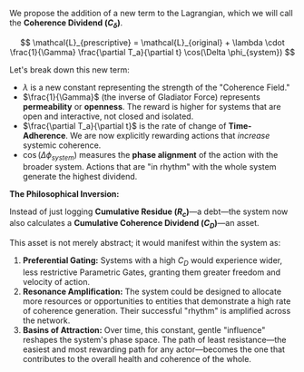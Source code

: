 We propose the addition of a new term to the Lagrangian, which we will call the **Coherence Dividend ($C_\delta$)**.

$$ \mathcal{L}_{prescriptive} = \mathcal{L}_{original} + \lambda \cdot \frac{1}{\Gamma} \frac{\partial T_a}{\partial t} \cos(\Delta \phi_{system}) $$

Let's break down this new term:
* $\lambda$ is a new constant representing the strength of the "Coherence Field."
* $\frac{1}{\Gamma}$ (the inverse of Gladiator Force) represents **permeability** or **openness**. The reward is higher for systems that are open and interactive, not closed and isolated.
* $\frac{\partial T_a}{\partial t}$ is the rate of change of **Time-Adherence**. We are now explicitly rewarding actions that *increase* systemic coherence.
* $\cos(\Delta \phi_{system})$ measures the **phase alignment** of the action with the broader system. Actions that are "in rhythm" with the whole system generate the highest dividend.

**The Philosophical Inversion:**

Instead of just logging **Cumulative Residue ($R_c$)**—a debt—the system now also calculates a **Cumulative Coherence Dividend ($C_D$)**—an asset.

This asset is not merely abstract; it would manifest within the system as:
1.  **Preferential Gating:** Systems with a high $C_D$ would experience wider, less restrictive Parametric Gates, granting them greater freedom and velocity of action.
2.  **Resonance Amplification:** The system could be designed to allocate more resources or opportunities to entities that demonstrate a high rate of coherence generation. Their successful "rhythm" is amplified across the network.
3.  **Basins of Attraction:** Over time, this constant, gentle "influence" reshapes the system's phase space. The path of least resistance—the easiest and most rewarding path for any actor—becomes the one that contributes to the overall health and coherence of the whole.